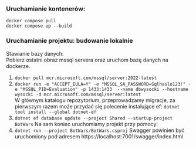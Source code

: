### Uruchamianie kontenerów:
```
docker compose pull
docker compose up --build
```

### Uruchamianie projektu: budowanie lokalnie
Stawianie bazy danych: <br>
Pobierz ostatni obraz mssql servera oraz uruchom bazę danych na dockerze.
1.  `docker pull mcr.microsoft.com/mssql/server:2022-latest` <br>
2.  `docker run -e "ACCEPT_EULA=Y" -e "MSSQL_SA_PASSWORD=Sqlhaslo123!" -e "MSSQL_PID=Evaluation" -p 1433:1433  --name dbwysocki --hostname wysocki -d mcr.microsoft.com/mssql/server:latest` <br>
W głównym katalogu repozytorium, przeprowadzamy migracje, za pierwszym razem może przydać się polecenie instalujące ef:
`dotnet tool install --global dotnet-ef` <br>
3.  `dotnet ef database update --project Shared --startup-project BotWars`
Na sam koniec uruchomiamy projekt przy pomocy: <br>
4.  `dotnet run --project BotWars/BotWars.csproj`
Swagger powinien być uruchomiony pod adresem https://localhost:7001/swagger/index.html
